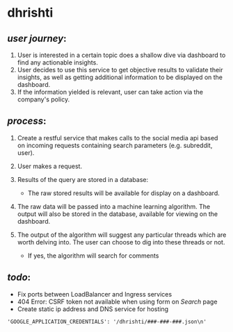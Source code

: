 # dhrishti

## _user journey_:
1) User is interested in a certain topic does a shallow dive via dashboard to find any actionable insights.
2) User decides to use this service to get objective results to validate their insights, as well as getting additional information to be displayed on the dashboard.
3) If the information yielded is relevant, user can take action via the company's policy.

## _process_:

1) Create a restful service that makes calls to the social media api based on incoming requests containing search parameters (e.g. subreddit, user).

2) User makes a request.

3) Results of the query are stored in a database:
    
    * The raw stored results will be available for display on a dashboard.
4) The raw data will be passed into a machine learning algorithm. The output will also be stored in the database, available for viewing on the dashboard.
5) The output of the algorithm will suggest any particular threads which are worth delving into. The user can choose to dig into these threads or not.
    * If yes, the algorithm will search for comments 

## _todo_:
- Fix ports between LoadBalancer and Ingress services
- 404 Error: CSRF token not available when using form on _Search_ page
- Create static ip address and DNS service for hosting
```
'GOOGLE_APPLICATION_CREDENTIALS': '/dhrishti/###-###-###.json\n'
```
